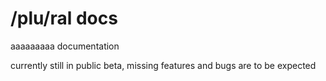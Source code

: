# /plu/ral docs
aaaaaaaaa documentation

currently still in public beta, missing features and bugs are to be expected